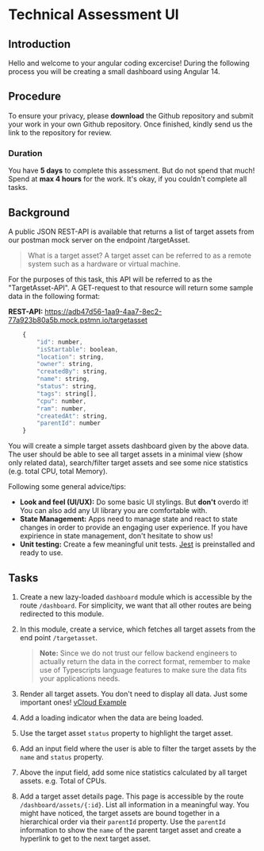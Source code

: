 # Technical Assessment UI

## Introduction

Hello and welcome to your angular coding excercise! During the following process you will be creating a small dashboard using Angular 14.

## Procedure

To ensure your privacy, please **download** the Github repository and submit your work in your own Github repository. Once finished, kindly send us the link to the repository for review.

### Duration

You have **5 days** to complete this assessment. But do not spend that much! Spend at **max 4 hours** for the work. It's okay, if you couldn't complete all tasks.

## Background

A public JSON REST-API is available that returns a list of target assets from our postman mock server on the endpoint /targetAsset.

> What is a target asset?
> A target asset can be referred to as a remote system such as a hardware or virtual machine.

For the purposes of this task, this API will be referred to as the "TargetAsset-API". A GET-request to that resource will return some sample data in the following format:

**REST-API:** https://adb47d56-1aa9-4aa7-8ec2-77a923b80a5b.mock.pstmn.io/targetasset

```javascript
    {
        "id": number,
        "isStartable": boolean,
        "location": string,
        "owner": string,
        "createdBy": string,
        "name": string,
        "status": string,
        "tags": string[],
        "cpu": number,
        "ram": number,
        "createdAt": string,
        "parentId": number
    }
```

You will create a simple target assets dashboard given by the above data. The user should be able to see all target assets in a minimal view (show only related data), search/filter target assets and see some nice statistics (e.g. total CPU, total Memory).

Following some general advice/tips:

- **Look and feel (UI/UX):** Do some basic UI stylings. But **don't** overdo it! You can also add any UI library you are comfortable with.
- **State Management:** Apps need to manage state and react to state changes in order to provide an engaging user experience. If you have expirience in state management, don't hesitate to show us!
- **Unit testing:** Create a few meaningful unit tests. [Jest](https://jestjs.io/) is preinstalled and ready to use.

## Tasks

1. Create a new lazy-loaded `dashboard` module which is accessible by the route `/dashboard`. For simplicity, we want that all other routes are being redirected to this module.
2. In this module, create a service, which fetches all target assets from the end point `/targetasset`.

   > **Note:** Since we do not trust our fellow backend engineers to actually return the data in the correct format, remember to make use of Typescripts language features to make sure the data fits your applications needs.

3. Render all target assets. You don't need to display all data. Just some important ones! [vCloud Example](https://thinfactory.com/wp-content/uploads/afbeelding-vcloud-director.jpg)
4. Add a loading indicator when the data are being loaded.
5. Use the target asset `status` property to highlight the target asset.
6. Add an input field where the user is able to filter the target assets by the `name` and `status` property.
7. Above the input field, add some nice statistics calculated by all target assets. e.g. Total of CPUs.
8. Add a target asset details page. This page is accessible by the route `/dashboard/assets/{:id}`. List all information in a meaningful way. You might have noticed, the target assets are bound together in a hierarchical order via their `parentId` property. Use the `parentId` information to show the `name` of the parent target asset and create a hyperlink to get to the next target asset.
